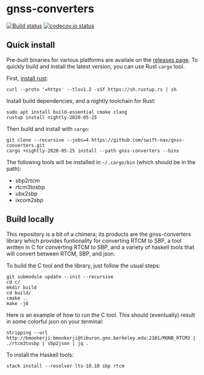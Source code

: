 gnss-converters
===========

[![Build status][1]][2]
[![codecov.io status][3]][4]

## Quick install

Pre-built binaries for various platforms are availale on the [releases page][5].
To quickly build and install the latest version, you can use Rust `cargo` tool.

First, [install rust][6]:

```
curl --proto '=https' --tlsv1.2 -sSf https://sh.rustup.rs | sh
```

Install build dependencies, and a nightly toolchain for Rust:

```
sudo apt install build-essential cmake clang
rustup install nightly-2020-05-25
```

Then build and install with `cargo`:
```
git clone --recursive --jobs=4 https://github.com/swift-nav/gnss-converters.git
cargo +nightly-2020-05-25 install --path gnss-converters --bins
```

The following tools will be installed in `~/.cargo/bin` (which should be in the path):

- sbp2rtcm
- rtcm3tosbp
- ubx2sbp
- ixcom2sbp

## Build locally

This repository is a bit of a chimera; its products are the
gnss-converters library which provides funtionality for converting
RTCM to SBP, a tool written in C for converting RTCM to SBP, and a
variety of haskell tools that will convert between RTCM, SBP, and
json.

To build the C tool and the library, just follow the usual steps:

```
git submodule update --init --recursive
cd c/
mkdir build
cd build/
cmake ..
make -j8
```

Here is an example of how to run the C tool.  This should (eventually)
result in some colorful json on your terminal:

```
ntripping --url http://bmookerji:bmookerji@tiburon.geo.berkeley.edu:2101/MONB_RTCM3 | ./rtcm3tosbp | sbp2json | jq .
```

To install the Haskell tools:

```
stack install --resolver lts-10.10 sbp rtcm
```


[1]: https://img.shields.io/travis/swift-nav/gnss-converters.svg?label=travis-build&logo=travis&style=flat-square
[2]: https://travis-ci.org/swift-nav/gnss-converters
[3]: https://img.shields.io/codecov/c/github/swift-nav/gnss-converters.svg?label=codecov.io&logo=codecov&style=flat-square
[4]: https://codecov.io/gh/swift-nav/gnss-converters
[5]: https://github.com/swift-nav/gnss-converters/releases
[6]: https://www.rust-lang.org/tools/install
